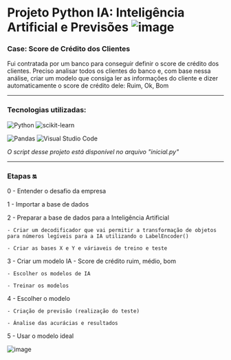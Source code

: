 # Projeto Python IA: Inteligência Artificial e Previsões ![image](https://i.gifer.com/origin/c1/c1509216eff853bf8fb246b72bb07987_w200.gif)

### Case: Score de Crédito dos Clientes

Fui contratada por um banco para conseguir definir o score de crédito dos clientes. Preciso analisar todos os clientes do banco e, com base nessa análise, criar um modelo que consiga ler as informações do cliente e dizer automaticamente o score de crédito dele: Ruim, Ok, Bom

<hr>

### Tecnologias utilizadas: 
![Python](https://img.shields.io/badge/python-3670A0?style=for-the-badge&logo=python&logoColor=ffdd54) 
![scikit-learn](https://img.shields.io/badge/scikit--learn-%23F7931E.svg?style=for-the-badge&logo=scikit-learn&logoColor=white)

![Pandas](https://img.shields.io/badge/pandas-%23150458.svg?style=for-the-badge&logo=pandas&logoColor=white)
![Visual Studio Code](https://img.shields.io/badge/Visual%20Studio%20Code-0078d7.svg?style=for-the-badge&logo=visual-studio-code&logoColor=white)

<em> O script desse projeto está disponível no arquivo "inicial.py"</em>

<hr>

### Etapas 🔛
0 - Entender o desafio da empresa

1 - Importar a base de dados

2 - Preparar a base de dados para a Inteligência Artificial

    - Criar um decodificador que vai permitir a transformação de objetos para números legíveis para a IA utilizando o LabelEncoder()
    
    - Criar as bases X e Y e váriaveis de treino e teste
    
3 - Criar um modelo IA - Score de crédito ruim, médio, bom

    - Escolher os modelos de IA
    
    - Treinar os modelos
    
4 - Escolher o modelo

    - Criação de previsão (realização do teste)
    
    - Ánalise das acurácias e resultados
    
5 - Usar o modelo ideal

![image](https://github.com/nayara-lucia/python-IA/assets/126920974/7b5fc438-4b24-4eee-ba87-67c8c9629bd4)

